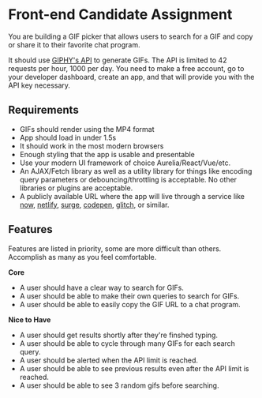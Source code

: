 # Front-end Candidate Assignment

You are building a GIF picker that allows users to search for a GIF and
copy or share it to their favorite chat program.

It should use [GIPHY's API](https://developers.giphy.com/) to generate
GIFs. The API is limited to 42 requests per hour, 1000 per day. You need
to make a free account, go to your developer dashboard, create an app,
and that will provide you with the API key necessary.

## Requirements

  - GIFs should render using the MP4 format
  - App should load in under 1.5s
  - It should work in the most modern browsers
  - Enough styling that the app is usable and presentable
  - Use your modern UI framework of choice Aurelia/React/Vue/etc.
  - An AJAX/Fetch library as well as a utility library for things like
    encoding query parameters or debouncing/throttling is acceptable. No
    other libraries or plugins are acceptable.
  - A publicly available URL where the app will live through a service
    like [now](https://zeit.co/now),
    [netlify](https://www.netlify.com/), [surge](https://surge.sh/),
    [codepen](https://codepen.io/#), [glitch](https://glitch.com/), or
    similar.

## Features

Features are listed in priority, some are more difficult than others.
Accomplish as many as you feel comfortable.

**Core**

  - A user should have a clear way to search for GIFs.
  - A user should be able to make their own queries to search for GIFs.
  - A user should be able to easily copy the GIF URL to a chat program.

**Nice to Have**

  - A user should get results shortly after they're finshed typing.
  - A user should be able to cycle through many GIFs for each search
    query.
  - A user should be alerted when the API limit is reached.
  - A user should be able to see previous results even after the API
    limit is reached.
  - A user should be able to see 3 random gifs before searching.